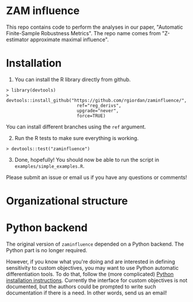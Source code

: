 # ZAM influence

This repo contains code to perform the analyses in our paper,
"Automatic Finite-Sample Robustness Metrics".
The repo name comes from "Z-estimator approximate maximal influence".

# Installation

1. You can install the R library directly from github.
```
> library(devtools)
> devtools::install_github("https://github.com/rgiordan/zaminfluence/",
                           ref="reg_derivs",
                           upgrade="never",
                           force=TRUE)
```

You can install different branches using the `ref` argument.

2. Run the R tests to make sure everything is working.
```
> devtools::test("zaminfluence")
```

3. Done, hopefully!  You should now be able to run the script in
   `examples/simple_examples.R`.

Please submit an issue or email us if you have any questions or comments!

# Organizational structure

# Python backend

The original version of `zaminfluence` depended on a Python backend.  The
Python part is no longer required.

However, if you know what you're doing and are interested in defining
sensitivity to custom objectives, you may want to use Python automatic
differentiation tools. To do that, follow the (more complicated) [Python
installation instructions](python_installation.md).  Currently the interface for
custom objectives is not documented, but the authors could be prompted to write
such documentation if there is a need.  In other words, send us an email!
